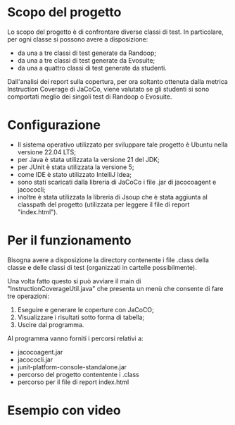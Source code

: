 # Scopo del progetto

Lo scopo del progetto è di confrontare diverse classi di test. In particolare, per ogni classe si possono avere a disposizione:

- da una a tre classi di test generate da Randoop;
- da una a tre classi di test generate da Evosuite;
- da una a quattro classi di test generate da studenti.

Dall'analisi dei report sulla copertura, per ora soltanto ottenuta dalla metrica Instruction Coverage di JaCoCo, viene valutato se gli studenti si sono comportati meglio dei singoli test di Randoop o Evosuite.

# Configurazione

- Il sistema operativo utilizzato per sviluppare tale progetto è Ubuntu nella versione 22.04 LTS;
- per Java è stata utilizzata la versione 21 del JDK;
- per JUnit è stata utilizzata la versione 5;
- come IDE è stato utilizzato IntelliJ Idea;
- sono stati scaricati dalla libreria di JaCoCo i file .jar di jacocoagent e jacococli;
- inoltre è stata utilizzata la libreria di Jsoup che è stata aggiunta al classpath del progetto (utilizzata per leggere il file di report "index.html").

# Per il funzionamento

Bisogna avere a disposizione la directory contenente i file .class della classe e delle classi di test (organizzati in cartelle possibilmente).

Una volta fatto questo si può avviare il main di "InstructionCoverageUtil.java" che presenta un menù che consente di fare tre operazioni:

1) Eseguire e generare le coperture con JaCoCO;
2) Visualizzare i risultati sotto forma di tabella;
3) Uscire dal programma.

Al programma vanno forniti i percorsi relativi a:

- jacocoagent.jar
- jacococli.jar
- junit-platform-console-standalone.jar
- percorso del progetto contentente i .class
- percorso per il file di report index.html

# Esempio con video






